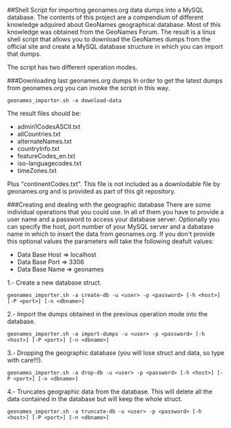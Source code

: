 ##Shell Script for importing geonames.org data dumps into a MySQL database.
The contents of this project are a compendium of different knowledge adquired about GeoNames geographical database.
Most of this knowledge was obtained from the GeoNames Forum.
The result is a linux shell script that allows you to download the GeoNames dumps from the official site and create a MySQL database structure in which you can import that dumps.

The script has two different operation modes.

###Downloading last geonames.org dumps
In order to get the latest dumps from geonames.org you can invoke the script in this way.

    geonames_importer.sh -a download-data

The result files should be:

* admin1CodesASCII.txt
* allCountries.txt
* alternateNames.txt
* countryInfo.txt
* featureCodes_en.txt
* iso-languagecodes.txt
* timeZones.txt

Plus "continentCodes.txt". This file is not included as a downlodable file by geonames.org and is provided as part of this git repository.

###Creating and dealing with the geographic database
There are some individual operations that you could use. In all of them you have to provide a user name and a password to access your database server.
Optionally you can specify the host, port number of your MySQL server and a dabatase name in which to insert the data from geonames.org.
If you don't provide this optional values the parameters will take the following deafult values:

  * Data Base Host => localhost
  * Data Base Port => 3306
  * Data Base Name => geonames

1.- Create a new database struct.

    geonames_importer.sh -a create-db -u <user> -p <password> [-h <host>] [-P <port>] [-n <dbname>]

2.- Import the dumps obtained in the previous operation mode into the database.

    geonames_importer.sh -a import-dumps -u <user> -p <password> [-h <host>] [-P <port>] [-n <dbname>]

3.- Dropping the geographic database (you will lose struct and data, so type with care!!!).
 
    geonames_importer.sh -a drop-db -u <user> -p <password> [-h <host>] [-P <port>] [-n <dbname>]
 
4.- Truncates geographic data from the database. This will delete all the data contained in the database but will keep the whole struct.

    geonames_importer.sh -a truncate-db -u <user> -p <password> [-h <host>] [-P <port>] [-n <dbname>]

